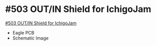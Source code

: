 # #503 OUT/IN Shield for IchigoJam

[#503 OUT/IN Shield for IchigoJam](http://fabo.io/503.html)

- Eagle PCB
- Schematic Image
